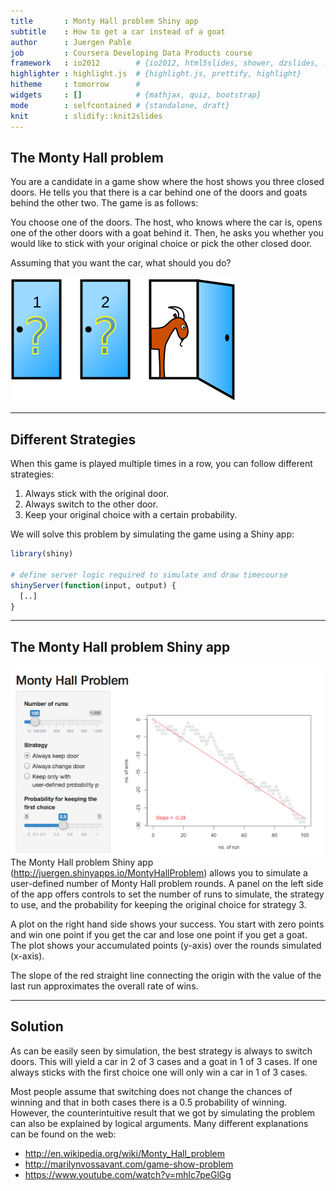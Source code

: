```yaml
---
title       : Monty Hall problem Shiny app
subtitle    : How to get a car instead of a goat
author      : Juergen Pahle
job         : Coursera Developing Data Products course
framework   : io2012        # {io2012, html5slides, shower, dzslides, ...}
highlighter : highlight.js  # {highlight.js, prettify, highlight}
hitheme     : tomorrow      # 
widgets     : []            # {mathjax, quiz, bootstrap}
mode        : selfcontained # {standalone, draft}
knit        : slidify::knit2slides
---
```


## The Monty Hall problem

You are a candidate in a game show where the host shows you three closed doors. He tells you that there is a car behind one of the doors and goats behind the other two. The game is as follows:

You choose one of the doors. The host, who knows where the car is, opens one of the other doors with a goat behind it. Then, he asks you whether you would like to stick with your original choice or pick the other closed door.

Assuming that you want the car, what should you do?

![Monty Hall problem illustration](assets/img/Monty_open_door.svg)

---

## Different Strategies

When this game is played multiple times in a row, you can follow different strategies:

1. Always stick with the original door.
2. Always switch to the other door.
3. Keep your original choice with a certain probability.

We will solve this problem by simulating the game using a Shiny app:


```r
library(shiny)

# define server logic required to simulate and draw timecourse
shinyServer(function(input, output) {
  [..]
}
```

---

## The Monty Hall problem Shiny app

<img style="float: right" src="assets/img/screenshot.png">

The Monty Hall problem Shiny app (http://juergen.shinyapps.io/MontyHallProblem) allows you to simulate a user-defined number of Monty Hall problem rounds. A panel on the left side of the app offers controls to set the number of runs to simulate, the strategy to use, and the probability for keeping the original choice for strategy 3.

A plot on the right hand side shows your success. You start with zero points and win one point if you get the car and lose one point if you get a goat. The plot shows your accumulated points (y-axis) over the rounds simulated (x-axis).

The slope of the red straight line connecting the origin with the value of the last run approximates the overall rate of wins.

---

## Solution

As can be easily seen by simulation, the best strategy is always to switch doors. This will yield a car in 2 of 3 cases and a goat in 1 of 3 cases. If one always sticks with the first choice one will only win a car in 1 of 3 cases.

Most people assume that switching does not change the chances of winning and that in both cases there is a 0.5 probability of winning. However, the counterintuitive result that we got by simulating the problem can also be explained by logical arguments. Many different explanations can be found on the web:

- http://en.wikipedia.org/wiki/Monty_Hall_problem
- http://marilynvossavant.com/game-show-problem
- https://www.youtube.com/watch?v=mhlc7peGlGg
